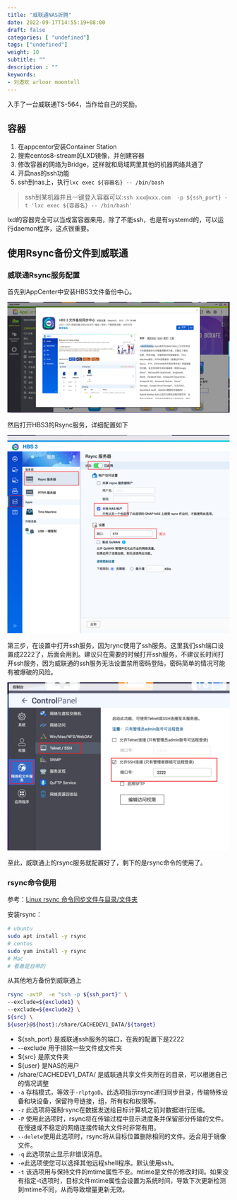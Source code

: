 ```yaml
---
title: "威联通NAS折腾"
date: 2022-09-17T14:55:19+08:00
draft: false
categories: [ "undefined"]
tags: ["undefined"]
weight: 10
subtitle: ""
description : ""
keywords:
- 刘港欢 arloor moontell
---
```


入手了一台威联通TS-564，当作给自己的奖励。
<!--more-->

## 容器

1. 在appcentor安装Container Station
2. 搜索centos8-stream的LXD镜像，并创建容器
3. 修改容器的网络为Bridge，这样就和局域网里其他的机器网络共通了
4. 开启nas的ssh功能
5. ssh到nas上，执行`lxc exec ${容器名} -- /bin/bash`

> ssh到某机器并且一键登入容器可以:`ssh xxx@xxx.com  -p ${ssh_port} -t 'lxc exec ${容器名} -- /bin/bash'`

lxd的容器完全可以当成富容器来用，除了不能ssh，也是有systemd的，可以运行daemon程序，这点很重要。

## 使用Rsync备份文件到威联通

### 威联通Rsync服务配置

首先到AppCenter中安装HBS3文件备份中心。

![](/img/Snipaste_2023-03-02_22-07-43.png)

然后打开HBS3的Rsync服务，详细配置如下

![](/img/Snipaste_2023-03-02_22-10-38.png)

第三步，在设置中打开ssh服务，因为rync使用了ssh服务。这里我们ssh端口设置成2222了，后面会用到。建议只在需要的时候打开ssh服务，不建议长时间打开ssh服务，因为威联通的ssh服务无法设置禁用密码登陆，密码简单的情况可能有被爆破的风险。

![](/img/Snipaste_2023-03-02_22-13-12.png)

至此，威联通上的rsync服务就配置好了，剩下的是rsync命令的使用了。

### rsync命令使用

参考：[Linux rsync 命令同步文件与目录/文件夹](https://www.myfreax.com/how-to-use-rsync-for-local-and-remote-data-transfer-and-synchronization/)


安装rsync：

```bash
# ubuntu
sudo apt install -y rsync
# centos
sudo yum install -y rsync
# Mac
# 看着是自带的
```

从其他地方备份到威联通上

```bash
rsync -avtP  -e "ssh -p ${ssh_port}" \
--exclude=${exclude1} \
--exclude=${exclude2} \
${src} \
${user}@${host}:/share/CACHEDEV1_DATA/${target}
```

- ${ssh_port} 是威联通ssh服务的端口，在我的配置下是2222
- --exclude 用于排除一些文件或文件夹
- ${src} 是原文件夹
- ${user} 是NAS的用户
- /share/CACHEDEV1_DATA/ 是威联通共享文件夹所在的目录，可以根据自己的情况调整
- `-a` 存档模式，等效于`-rlptgoD`。此选项指示rsync递归同步目录，传输特殊设备和块设备，保留符号链接，组，所有权和权限等。
- `-z` 此选项将强制rsync在数据发送给目标计算机之前对数据进行压缩。
- `-P` 使用此选项时，rsync将在传输过程中显示进度条并保留部分传输的文件。在慢速或不稳定的网络连接传输大文件时非常有用。
- `--delete`使用此选项时，rsync将从目标位置删除相同的文件。适合用于镜像文件。
- `-q` 此选项禁止显示非错误消息。
- `-e`此选项使您可以选择其他远程shell程序。默认使用ssh。
- `-t` 该选项用与保持文件的mtime属性不变。mtime是文件的修改时间。如果没有指定-t选项时，目标文件mtime属性会设置为系统时间，导致下次更新检测到mtime不同，从而导致增量更新无效。